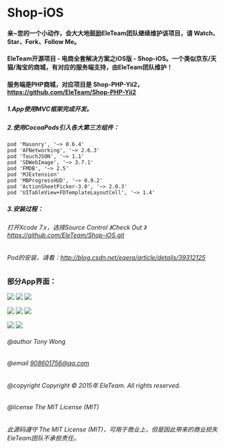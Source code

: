 # Shop-iOS

#### 亲~您的一个小动作，会大大地鼓励EleTeam团队继续维护该项目，请 Watch、Star、Fork、Follow Me。

#### EleTeam开源项目 - 电商全套解决方案之iOS版 - Shop-iOS。一个类似京东/天猫/淘宝的商城，有对应的服务端支持，由EleTeam团队维护！
#### 服务端是PHP商城，对应项目是 Shop-PHP-Yii2，https://github.com/EleTeam/Shop-PHP-Yii2

##### 1.App使用MVC框架完成开发。

##### 2.使用CocoaPods引入各大第三方组件：
    pod 'Masonry', '~> 0.6.4'
    pod 'AFNetworking', '~> 2.6.3'
    pod 'TouchJSON', '~> 1.1'
    pod 'SDWebImage', '~> 3.7.1'
    pod 'FMDB', '~> 2.5'
    pod 'MJExtension'
    pod 'MBProgressHUD', '~> 0.9.2'
    pod 'ActionSheetPicker-3.0', '~> 2.0.3'
    pod 'UITableView+FDTemplateLayoutCell', '~> 1.4'

##### 3.安装过程：
###### 打开Xcode 7.x，选择Source Control 》Check Out 》https://github.com/EleTeam/Shop-iOS.git
###### Pod的安装，请看：http://blog.csdn.net/eqera/article/details/39312125

### 部分App界面：
![](https://raw.githubusercontent.com/YKXMall/Shop-for-iOS/master/Screenshoot/IMG_6733.jpg)      ![](https://raw.githubusercontent.com/YKXMall/Shop-for-iOS/master/Screenshoot/IMG_6734.jpg)      ![](https://raw.githubusercontent.com/YKXMall/Shop-for-iOS/master/Screenshoot/IMG_6735.jpg)     

![](https://raw.githubusercontent.com/YKXMall/Shop-for-iOS/master/Screenshoot/IMG_6737.jpg)      ![](https://raw.githubusercontent.com/YKXMall/Shop-for-iOS/master/Screenshoot/IMG_6736.jpg)      ![](https://raw.githubusercontent.com/YKXMall/Shop-for-iOS/master/Screenshoot/IMG_6738.jpg)     

![](https://raw.githubusercontent.com/YKXMall/Shop-for-iOS/master/Screenshoot/IMG_6740.jpg)      ![](https://raw.githubusercontent.com/YKXMall/Shop-for-iOS/master/Screenshoot/IMG_6741.jpg)     

###### @author Tony Wong
###### @email 908601756@qq.com
###### @copyright Copyright © 2015年 EleTeam. All rights reserved.
###### @license The MIT License (MIT)

###### 此源码遵守 The MIT License (MIT)，可用于商业上，但是因此带来的商业损失EleTeam团队不承担责任。



